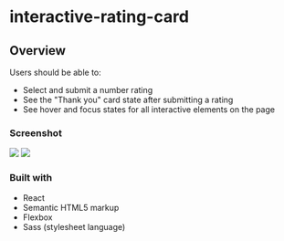 # interactive-rating-card

## Overview
Users should be able to:

- Select and submit a number rating
- See the "Thank you" card state after submitting a rating
- See hover and focus states for all interactive elements on the page

### Screenshot

<img src='https://lh3.googleusercontent.com/9N-xN2FmJUcfe7Kl1CNtKQGlDeT66a0WEh1jRYsOUi-LJkzDTXERKryM6qcajDCkwDfrWl1zAalKqddDi4cFpf7YMBTgHJ7rzzlaU4Qa5upD6W6TE4kui0jOS7fBQXT6u0QJY7CtKUBUlDEhG35fBEwogSVfD29frI4s1oHozkllhyaRA7V1mpgLajKemtY3b-uDMUJq6FGXR_p19NOTyzmQTeGmJnY-6IweD6MTadWeIVTeCHchk915SahjDkKVDWjeO3GbTcp5VFwncM--spSl1VCiySFf10ayR5bteocDECFQf5XLcmu-YZuBOAGiPXigJ4ZYREpPsP4WhFCo5o87k5j6aKpGS2hOkiMokc2Jt_kYYJy8IO23Rx1SC48pmwz1MAUDKdPGOyRdqnPrivk_3KVkW43fWbdGqAWPS3I0pH25HjxhkDPFaXVtigqD0EX9JGVEUX0ynyiFCsTuub3mClVXcJz7y208pIq9xNtjgVKKhqJgO6YKIVFnpkOwgDFdw2oZZVxUxAUssY9iGVKLkNweDCIxFNXukGh3ldsqtHPmlDs4YVsydpSZARBQ4MucwdgINGTNe8bWNwZkS8fNpxib5QHnPVE6_16HdM63Ve4GsODdFAyoqVt-6iQD37K4yD_1bGbMlQpcjdyI6mdp1p-Ayk_93Kkol021XEoxyzMcc-3f0oq9ULuTGq86m_h1CSK0aZQzdsdfCrVh1MbMwN4QRMEyoIlflzs6FX1Z3_4KNIfi3P_i12J4k1xxR5dPWmzDh6_k95kqYz00JJDJtA78RlCm3taZ26FyBGPG4a6tmtYEMlOWBBvbJ5ALnWLWBX7Nv6P3OU7WfVKTpiy9Hx8--mROgSY-q9wVVXVDthxhZmV5ALqYRfHdao7fiVv_w5UY11fkMS8vKV-1JQ9HJ2fmDHiIjNCVlpz4bzLI=w1600-h798-no?authuser=0'>


<img src='https://lh3.googleusercontent.com/bGdpq3hyPVtklUgXtJByTMRxh-8wLalH2xDyk-5VjCSwkoz1MRCuAn5wj_VRZlJVONHLKW5XOLHSAO5sYY9IVnZE-kHRmDOAhH_XaqemG1aLfDzAvLXkYThYa_onb_7TBGLsOWrbI3UuxUBf1HgWdR9aNjlRq75IDzcHbToONgGlHltw2HxjY3_0M5jxARO9tR0RAkrXQwAxHJNxH60PsUJXWg2kfomwRLWWJa4xdJW9exBDlVykWViRlnhGBpSGRaRQb2KT1YN6kyAbQcPj5xwqfFX-fVrb5zYMGjLrvNTKGHzJIxbD8RB9bquvDIq9BnqgfRUfNyr2tXsruxNfT-gSCQjSiFegpIQAPf8_ucpF0ecnYyoBYmetvwLBBdzwzkR8r5zA6DHKtkTX4uDVO8Gb5MsptZb5CGkfJawPlFdziuxCHt2uia_oDlOAg6HZyZkX_EC5om6EyqhAOvAFwkKtoImHbG_0KnO3kHvvGdWvmzhaGXSE8QFTF2B0tDy3A9ETndHh6ki8a9JTBlNouOw9LH843gvXJZV6rFfAcN6NByEAfYpsDqgggtPwDDYpT59eEOIZTogXNYRVPrpcFlhqxkYlSoeQr2QFwudxbUmqU9a92TvZFtme8MoIiIvZ5RyYcCtEhOz-hLZ4ObvRxsdE2GVqfb3X2dAeqCJ8QeBGYkk5k2lkU6ppACFMnVriNW4PnU6KGUgE9CZwvq6O5VPxBxpSg7U27T5gzNSzFXlHMq6NMb7_T_RLO0_TSks55FlIA0g71sYvY7AACQ6jxKqPZKt91wBIIzguADeh5ZgM4QRKM3OfUTEM0u__rV-68jtoow5aZQvw2chOvDzZCihXyWNa3clvBDvzoI_lbJv7qIFCfnzGoOFQ2afSbDlGNKiBLuaRwJFsroovLXZq3_OzzJuPeDGFp2MyinZel0NR=w1600-h800-no?authuser=0'>

### Built with
- React
- Semantic HTML5 markup
- Flexbox
- Sass (stylesheet language)
